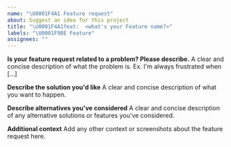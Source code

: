 ```yaml
---
name: "\U0001F4A1 Feature request"
about: Suggest an idea for this project
title: "\U0001F4A1feat:  <what's your Feature name?>"
labels: "\U0001F9BE Feature"
assignees: ""
---
```


**Is your feature request related to a problem? Please describe.**
A clear and concise description of what the problem is. Ex. I'm always frustrated when [...]

**Describe the solution you'd like**
A clear and concise description of what you want to happen.

**Describe alternatives you've considered**
A clear and concise description of any alternative solutions or features you've considered.

**Additional context**
Add any other context or screenshots about the feature request here.
